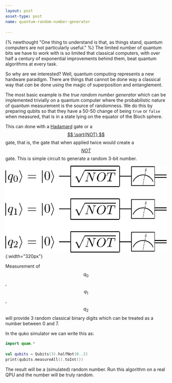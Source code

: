 ```yaml
---
layout: post
asset-type: post
name: quantum-random-number-generator

---
```


{% newthought "One thing to understand is that, as things stand, quantum computers are not particularly useful." %} The limited number of quantum bits we have to work with is so limited that classical computers, with over half a century of exponential improvements behind them, beat quantum algorithms at every task. 

So why are we interested? Well, quantum computing represents a new hardware paradigm. There are things that cannot be done way a classical way that *can* be done using the magic of superposition and entanglement.

The most basic example is the _true random number generator_ which can be implemented trivially on a quantum computer where the probabilistic nature of quantum measurement is the source of randomness. We do this by preparing qubits so that they have a 50-50 change of being `true` or `false` when measured, that is in a state lying on the equator of the Bloch sphere. 

This can done with a [Hadamard](https://en.wikipedia.org/wiki/Quantum_logic_gate#Hadamard_(H)_gate) gate or a [$$ \sqrt{NOT} $$](https://en.wikipedia.org/wiki/Quantum_logic_gate#Square_root_of_NOT_gate_(%E2%88%9ANOT)) gate, that is, the gate that when applied twice would create a [$$ NOT $$](https://en.wikipedia.org/wiki/Quantum_logic_gate#Pauli-X_gate) gate. This is simple circuit to generate a random 3-bit number.

![Random number circuit](/assets/images/3-bit-rng.png){:width="320px"}

Measurement of $$q_0$$, $$q_1$$, $$q_2$$ will provide 3 random classical binary digits which can be treated as a number between 0 and 7.

In the quko simulator we can write this as:

```kotlin
import quam.*

val qubits = Qubits(3).halfNot(0..2)
print(qubits.measureAll().toInt())
```

The result will be a (simulated) random number. Run this algorithm on a real QPU and the number will be truly random.